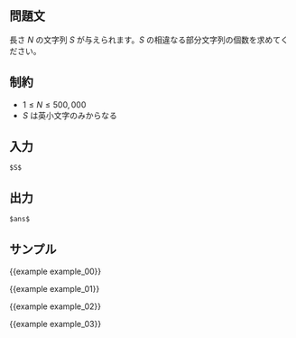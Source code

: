 問題文
---------

長さ $N$ の文字列 $S$ が与えられます。$S$ の相違なる部分文字列の個数を求めてください。

制約
---------

- $1 \leq N \leq 500,000$
- $S$ は英小文字のみからなる

入力
---------

~~~
$S$
~~~

出力
---------

~~~
$ans$
~~~

サンプル
---------

{{example example_00}}

{{example example_01}}

{{example example_02}}

{{example example_03}}
